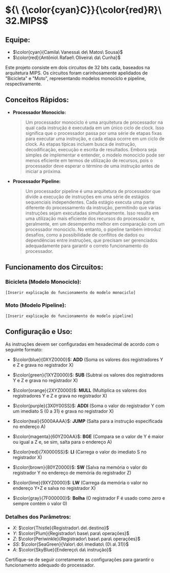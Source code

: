 # ${\ {\color{cyan}C}}\{\color{red}R}\ 32.MIPS$

## Equipe:
- $\color{cyan}{Camila\ Vanessa\ de\ Matos\ Sousa}$
- $\color{red}{Antônio\ Rafael\ Oliveira\ da\ Cunha}$

Este projeto consiste em dois circuitos de 32 bits cada, baseados na arquitetura MIPS. Os circuitos foram carinhosamente apelidados de "Bicicleta" e "Moto", representando modelos monociclo e pipeline, respectivamente.

## Conceitos Rápidos:

- **Processador Monociclo:** 
    > Um processador monociclo é uma arquitetura de processador na qual cada instrução é executada em um único ciclo de clock. Isso significa que o processador passa por uma série de etapas fixas para executar uma instrução, e cada etapa ocorre em um ciclo de clock. As etapas típicas incluem busca de instrução, decodificação, execução e escrita de resultados. Embora seja simples de implementar e entender, o modelo monociclo pode ser menos eficiente em termos de utilização de recursos, pois o processador deve esperar o término de uma instrução antes de iniciar a próxima.

- **Processador Pipeline:** 
    > Um processador pipeline é uma arquitetura de processador que divide a execução de instruções em uma série de estágios sequenciais independentes. Cada estágio executa uma parte diferente do processamento da instrução, permitindo que várias instruções sejam executadas simultaneamente. Isso resulta em uma utilização mais eficiente dos recursos do processador e, geralmente, em um desempenho melhor em comparação com um processador monociclo. No entanto, o pipeline também introduz desafios, como a possibilidade de conflitos de dados ou dependências entre instruções, que precisam ser gerenciados adequadamente para garantir o correto funcionamento do processador.

## Funcionamento dos Circuitos:

### Bicicleta (Modelo Monociclo):
    [Inserir explicação do funcionamento do modelo monociclo]

### Moto (Modelo Pipeline):
    [Inserir explicação do funcionamento do modelo pipeline]

## Configuração e Uso:

As instruções devem ser configuradas em hexadecimal de acordo com o seguinte formato:

- $\color{blue}{0XYZ0000}$: **ADD** (Soma os valores dos registradores Y e Z e grava no registrador X)
- $\color{green}{1XYZ0000}$: **SUB** (Subtrai os valores dos registradores Y e Z e grava no registrador X)
- $\color{orange}{2XYZ0000}$: **MULL** (Multiplica os valores dos registradores Y e Z e grava no registrador X)
- $\color{purple}{3X0Y00SS}$: **ADDI** (Soma o valor do registrador Y com um imediato S (0 a 31) e grava no registrador X)
- $\color{teal}{5000AAAA}$: **JUMP** (Salta para a instrução especificada no endereço A)
- $\color{magenta}{60YZ00AA}$: **BGE** (Compara se o valor de Y é maior ou igual a Z e, se sim, salta para o endereço A)
- $\color{red}{7X0000SS}$: **LI** (Carrega o valor do imediato S no registrador X)
- $\color{brown}{80YZ0000}$: **SW** (Salva na memória o valor do registrador Y no endereço de memória do registrador Z)
- $\color{lime}{9XYZ0000}$: **LW** (Carrega da memória o valor no endereço Y+Z e salva no registrador X)

- $\color{gray}{7F000000}$: **Bolha** (O registrador F é usado como $zero$ e sempre contém o valor 0)

### Detalhes dos Parâmetros:
- $X$: $\color{Thistle}{Registrador\ de\ destino}$
- $Y$: $\color{Plum}{Registrador\ base\ para\ operações}$
- $Z$: $\color{Periwinkle}{Registrador\ base\ para\ operações}$
- $SS$: $\color{SeaGreen}{Valor\ do\ imediato\ (0\ a\ 31)}$
- $A$: $\color{SkyBlue}{Endereço\ da\ instrução}$

Certifique-se de seguir corretamente as configurações para garantir o funcionamento adequado do processador.
